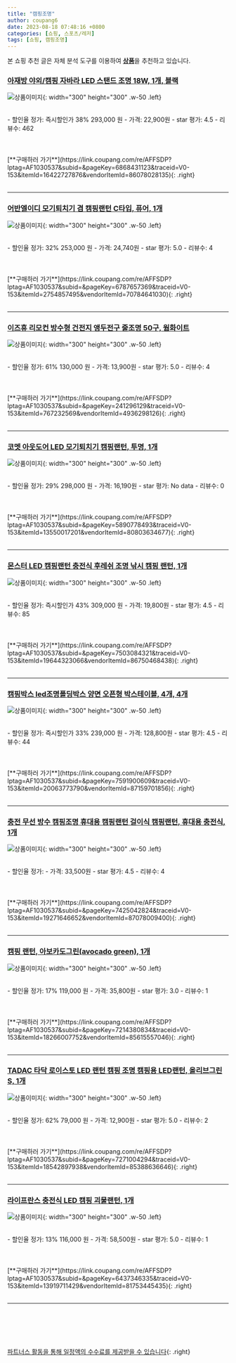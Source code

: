 ```yaml
---
title: "캠핑조명"
author: coupang6
date: 2023-08-18 07:48:16 +0800
categories: [쇼핑, 스포츠/레저]
tags: [쇼핑, 캠핑조명]
---
```


본 쇼핑 추천 글은 자체 분석 도구를 이용하여 [**상품**](https://link.coupang.com/a/bao1ui)을 추천하고 있습니다.

### [아재방 야외/캠핑 자바라 LED 스탠드 조명 18W, 1개, 블랙](https://link.coupang.com/re/AFFSDP?lptag=AF1030537&subid=&pageKey=6868431123&traceid=V0-153&itemId=16422727876&vendorItemId=86078028135)

![상품이미지](https://thumbnail10.coupangcdn.com/thumbnails/remote/230x230ex/image/vendor_inventory/f5ac/fcd72dfb537f5f630c3b3a6933061a9b311e55a775f6f1b11f8fdb971723.jpg){: width="300" height="300" .w-50 .left}


<br>
- 할인율 정가: 즉시할인가 38%  293,000   원
- 가격: 22,900원
- star 평가: 4.5
- 리뷰수: 462
<br>
<br>
<br>
<br>
[**구매하러 가기**](https://link.coupang.com/re/AFFSDP?lptag=AF1030537&subid=&pageKey=6868431123&traceid=V0-153&itemId=16422727876&vendorItemId=86078028135){: .right}
<br>
<br>

---

### [어반엘이디 모기퇴치기 겸 캠핑랜턴 C타입, 퓨어, 1개](https://link.coupang.com/re/AFFSDP?lptag=AF1030537&subid=&pageKey=6787657369&traceid=V0-153&itemId=2754857495&vendorItemId=70784641030)

![상품이미지](https://thumbnail8.coupangcdn.com/thumbnails/remote/230x230ex/image/retail/images/644447610548062-a6d5f1c6-e3fe-4b7a-bdcf-1c8304e7ee75.jpg){: width="300" height="300" .w-50 .left}


<br>
- 할인율 정가: 32%  253,000   원
- 가격: 24,740원
- star 평가: 5.0
- 리뷰수: 4
<br>
<br>
<br>
<br>
[**구매하러 가기**](https://link.coupang.com/re/AFFSDP?lptag=AF1030537&subid=&pageKey=6787657369&traceid=V0-153&itemId=2754857495&vendorItemId=70784641030){: .right}
<br>
<br>

---

### [이즈휴 리모컨 방수형 건전지 앵두전구 줄조명 50구, 웜화이트](https://link.coupang.com/re/AFFSDP?lptag=AF1030537&subid=&pageKey=241296129&traceid=V0-153&itemId=767232569&vendorItemId=4936298126)

![상품이미지](https://thumbnail9.coupangcdn.com/thumbnails/remote/230x230ex/image/retail/images/6584179292613056-36287ee8-e11a-4bed-be53-ff30226cde7f.jpg){: width="300" height="300" .w-50 .left}


<br>
- 할인율 정가: 61%  130,000   원
- 가격: 13,900원
- star 평가: 5.0
- 리뷰수: 4
<br>
<br>
<br>
<br>
[**구매하러 가기**](https://link.coupang.com/re/AFFSDP?lptag=AF1030537&subid=&pageKey=241296129&traceid=V0-153&itemId=767232569&vendorItemId=4936298126){: .right}
<br>
<br>

---

### [코멧 아웃도어 LED 모기퇴치기 캠핑랜턴, 투명, 1개](https://link.coupang.com/re/AFFSDP?lptag=AF1030537&subid=&pageKey=5890778493&traceid=V0-153&itemId=13550017201&vendorItemId=80803634677)

![상품이미지](https://thumbnail10.coupangcdn.com/thumbnails/remote/230x230ex/image/retail/images/3059911591737086-398f1105-dfc8-4b5a-82b9-f10d6cafa6ac.jpg){: width="300" height="300" .w-50 .left}


<br>
- 할인율 정가: 29%  298,000   원
- 가격: 16,190원
- star 평가: No data
- 리뷰수: 0
<br>
<br>
<br>
<br>
[**구매하러 가기**](https://link.coupang.com/re/AFFSDP?lptag=AF1030537&subid=&pageKey=5890778493&traceid=V0-153&itemId=13550017201&vendorItemId=80803634677){: .right}
<br>
<br>

---

### [몬스터 LED 캠핑랜턴 충전식 후레쉬 조명 낚시 캠핑 랜턴, 1개](https://link.coupang.com/re/AFFSDP?lptag=AF1030537&subid=&pageKey=7503084321&traceid=V0-153&itemId=19644323066&vendorItemId=86750468438)

![상품이미지](https://thumbnail10.coupangcdn.com/thumbnails/remote/230x230ex/image/vendor_inventory/1b7b/3d81728e2d068a73793a3680316feba75015764e026175096010aa75218c.jpg){: width="300" height="300" .w-50 .left}


<br>
- 할인율 정가: 즉시할인가 43%  309,000   원
- 가격: 19,800원
- star 평가: 4.5
- 리뷰수: 85
<br>
<br>
<br>
<br>
[**구매하러 가기**](https://link.coupang.com/re/AFFSDP?lptag=AF1030537&subid=&pageKey=7503084321&traceid=V0-153&itemId=19644323066&vendorItemId=86750468438){: .right}
<br>
<br>

---

### [캠핑박스 led조명폴딩박스 양면 오픈형 박스테이블, 4개, 4개](https://link.coupang.com/re/AFFSDP?lptag=AF1030537&subid=&pageKey=7591900609&traceid=V0-153&itemId=20063773790&vendorItemId=87159701856)

![상품이미지](https://thumbnail10.coupangcdn.com/thumbnails/remote/230x230ex/image/vendor_inventory/0554/e5f4629a3f159140889391821c7bbe3245d389a1e7e6f0d11b6929daad71.jpg){: width="300" height="300" .w-50 .left}


<br>
- 할인율 정가: 즉시할인가 33%  239,000   원
- 가격: 128,800원
- star 평가: 4.5
- 리뷰수: 44
<br>
<br>
<br>
<br>
[**구매하러 가기**](https://link.coupang.com/re/AFFSDP?lptag=AF1030537&subid=&pageKey=7591900609&traceid=V0-153&itemId=20063773790&vendorItemId=87159701856){: .right}
<br>
<br>

---

### [충전 무선 방수 캠핑조명 휴대용 캠핑랜턴 걸이식 캠핑랜턴, 휴대용 충전식, 1개](https://link.coupang.com/re/AFFSDP?lptag=AF1030537&subid=&pageKey=7425042824&traceid=V0-153&itemId=19271646652&vendorItemId=87078009400)

![상품이미지](https://thumbnail7.coupangcdn.com/thumbnails/remote/230x230ex/image/vendor_inventory/9252/c84a3af84591c01bdbffa0e7e4ab77e336527542367aa2bcfc89330b5072.jpg){: width="300" height="300" .w-50 .left}


<br>
- 할인율 정가: 
- 가격: 33,500원
- star 평가: 4.5
- 리뷰수: 4
<br>
<br>
<br>
<br>
[**구매하러 가기**](https://link.coupang.com/re/AFFSDP?lptag=AF1030537&subid=&pageKey=7425042824&traceid=V0-153&itemId=19271646652&vendorItemId=87078009400){: .right}
<br>
<br>

---

### [캠핑 랜턴, 아보카도그린(avocado green), 1개](https://link.coupang.com/re/AFFSDP?lptag=AF1030537&subid=&pageKey=7214380834&traceid=V0-153&itemId=18266007752&vendorItemId=85615557046)

![상품이미지](https://thumbnail6.coupangcdn.com/thumbnails/remote/230x230ex/image/vendor_inventory/12ee/1643b4704d48c5802c441577c9256ecfff1f657c3481dfca214c7322574d.jpg){: width="300" height="300" .w-50 .left}


<br>
- 할인율 정가: 17%  119,000   원
- 가격: 35,800원
- star 평가: 3.0
- 리뷰수: 1
<br>
<br>
<br>
<br>
[**구매하러 가기**](https://link.coupang.com/re/AFFSDP?lptag=AF1030537&subid=&pageKey=7214380834&traceid=V0-153&itemId=18266007752&vendorItemId=85615557046){: .right}
<br>
<br>

---

### [TADAC 타닥 로이스토 LED 랜턴 캠핑 조명 캠핑용 LED랜턴, 올리브그린S, 1개](https://link.coupang.com/re/AFFSDP?lptag=AF1030537&subid=&pageKey=7271004294&traceid=V0-153&itemId=18542897938&vendorItemId=85388636646)

![상품이미지](https://thumbnail8.coupangcdn.com/thumbnails/remote/230x230ex/image/vendor_inventory/909f/6c6f7da65587d0af25e353995f25e40b77060ffba4d56fc272dbe44cf7a8.jpg){: width="300" height="300" .w-50 .left}


<br>
- 할인율 정가: 62%  79,000   원
- 가격: 12,900원
- star 평가: 5.0
- 리뷰수: 2
<br>
<br>
<br>
<br>
[**구매하러 가기**](https://link.coupang.com/re/AFFSDP?lptag=AF1030537&subid=&pageKey=7271004294&traceid=V0-153&itemId=18542897938&vendorItemId=85388636646){: .right}
<br>
<br>

---

### [라이프란스 충전식 LED 캠핑 괴물랜턴, 1개](https://link.coupang.com/re/AFFSDP?lptag=AF1030537&subid=&pageKey=6437346335&traceid=V0-153&itemId=13919711429&vendorItemId=81753445435)

![상품이미지](https://thumbnail7.coupangcdn.com/thumbnails/remote/230x230ex/image/retail/images/2022/05/20/11/4/b2d304d6-8c2d-4561-951a-2c3fbf8ffd9c.jpg){: width="300" height="300" .w-50 .left}


<br>
- 할인율 정가: 13%  116,000   원
- 가격: 58,500원
- star 평가: 5.0
- 리뷰수: 1
<br>
<br>
<br>
<br>
[**구매하러 가기**](https://link.coupang.com/re/AFFSDP?lptag=AF1030537&subid=&pageKey=6437346335&traceid=V0-153&itemId=13919711429&vendorItemId=81753445435){: .right}
<br>
<br>

---
<br><br><br><br><br> [파트너스 활동을 통해 일정액의 수수료를 제공받을 수 있습니다](https://link.coupang.com/a/bao1ui){: .right}